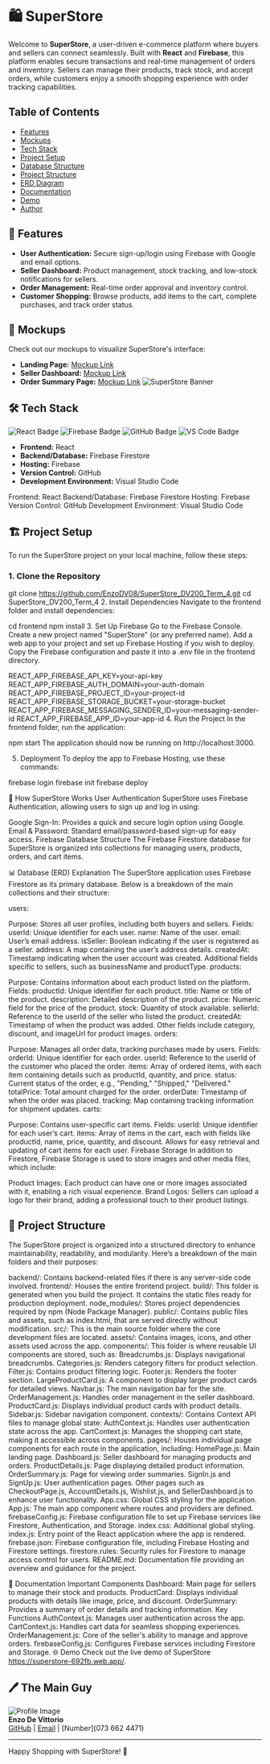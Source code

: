 # 🛍️ SuperStore

Welcome to **SuperStore**, a user-driven e-commerce platform where buyers and sellers can connect seamlessly. Built with **React** and **Firebase**, this platform enables secure transactions and real-time management of orders and inventory. Sellers can manage their products, track stock, and accept orders, while customers enjoy a smooth shopping experience with order tracking capabilities.

## Table of Contents
- [Features](#-features)
- [Mockups](#-mockups)
- [Tech Stack](#-tech-stack)
- [Project Setup](#-project-setup)
- [Database Structure](#-database-structure)
- [Project Structure](#-project-structure)
- [ERD Diagram](#-erd-diagram)
- [Documentation](#-documentation)
- [Demo](#-demo)
- [Author](#-author)


## 🚀 Features

- **User Authentication:** Secure sign-up/login using Firebase with Google and email options.
- **Seller Dashboard:** Product management, stock tracking, and low-stock notifications for sellers.
- **Order Management:** Real-time order approval and inventory control.
- **Customer Shopping:** Browse products, add items to the cart, complete purchases, and track order status.

## 📸 Mockups

Check out our mockups to visualize SuperStore's interface:

- **Landing Page:** [Mockup Link](/frontend/src/assets/ScreenShot1.png)
- **Seller Dashboard:** [Mockup Link](/frontend/src/assets/ScreenShot2.png)
- **Order Summary Page:** [Mockup Link](/frontend/src/assets/ScreenShot3.png)
![SuperStore Banner](./frontend/src/assets/192.png)

## 🛠️ Tech Stack

![React Badge](https://img.shields.io/badge/React-20232A?style=for-the-badge&logo=react&logoColor=61DAFB)
![Firebase Badge](https://img.shields.io/badge/Firebase-FFCA28?style=for-the-badge&logo=firebase&logoColor=white)
![GitHub Badge](https://img.shields.io/badge/GitHub-181717?style=for-the-badge&logo=github&logoColor=white)
![VS Code Badge](https://img.shields.io/badge/VS%20Code-007ACC?style=for-the-badge&logo=visual-studio-code&logoColor=white)


- **Frontend:** React
- **Backend/Database:** Firebase Firestore
- **Hosting:** Firebase
- **Version Control:** GitHub
- **Development Environment:** Visual Studio Code

Frontend: React
Backend/Database: Firebase Firestore
Hosting: Firebase
Version Control: GitHub
Development Environment: Visual Studio Code

## 🏗️ Project Setup

To run the SuperStore project on your local machine, follow these steps:

### 1. Clone the Repository


git clone https://github.com/EnzoDV08/SuperStore_DV200_Term_4.git
cd SuperStore_DV200_Term_4
2. Install Dependencies
Navigate to the frontend folder and install dependencies:


cd frontend
npm install
3. Set Up Firebase
Go to the Firebase Console.
Create a new project named "SuperStore" (or any preferred name).
Add a web app to your project and set up Firebase Hosting if you wish to deploy.
Copy the Firebase configuration and paste it into a .env file in the frontend directory.

REACT_APP_FIREBASE_API_KEY=your-api-key
REACT_APP_FIREBASE_AUTH_DOMAIN=your-auth-domain
REACT_APP_FIREBASE_PROJECT_ID=your-project-id
REACT_APP_FIREBASE_STORAGE_BUCKET=your-storage-bucket
REACT_APP_FIREBASE_MESSAGING_SENDER_ID=your-messaging-sender-id
REACT_APP_FIREBASE_APP_ID=your-app-id
4. Run the Project
In the frontend folder, run the application:


npm start
The application should now be running on http://localhost:3000.

5. Deployment
To deploy the app to Firebase Hosting, use these commands:


firebase login
firebase init
firebase deploy

🔄 How SuperStore Works
User Authentication
SuperStore uses Firebase Authentication, allowing users to sign up and log in using:

Google Sign-In: Provides a quick and secure login option using Google.
Email & Password: Standard email/password-based sign-up for easy access.
Firebase Database Structure
The Firebase Firestore database for SuperStore is organized into collections for managing users, products, orders, and cart items.

📊 Database (ERD) Explanation
The SuperStore application uses Firebase Firestore as its primary database. Below is a breakdown of the main collections and their structure:

users:

Purpose: Stores all user profiles, including both buyers and sellers.
Fields:
userId: Unique identifier for each user.
name: Name of the user.
email: User’s email address.
isSeller: Boolean indicating if the user is registered as a seller.
address: A map containing the user’s address details.
createdAt: Timestamp indicating when the user account was created.
Additional fields specific to sellers, such as businessName and productType.
products:

Purpose: Contains information about each product listed on the platform.
Fields:
productId: Unique identifier for each product.
title: Name or title of the product.
description: Detailed description of the product.
price: Numeric field for the price of the product.
stock: Quantity of stock available.
sellerId: Reference to the userId of the seller who listed the product.
createdAt: Timestamp of when the product was added.
Other fields include category, discount, and imageUrl for product images.
orders:

Purpose: Manages all order data, tracking purchases made by users.
Fields:
orderId: Unique identifier for each order.
userId: Reference to the userId of the customer who placed the order.
items: Array of ordered items, with each item containing details such as productId, quantity, and price.
status: Current status of the order, e.g., "Pending," "Shipped," "Delivered."
totalPrice: Total amount charged for the order.
orderDate: Timestamp of when the order was placed.
tracking: Map containing tracking information for shipment updates.
carts:

Purpose: Contains user-specific cart items.
Fields:
userId: Unique identifier for each user’s cart.
items: Array of items in the cart, each with fields like productId, name, price, quantity, and discount.
Allows for easy retrieval and updating of cart items for each user.
Firebase Storage
In addition to Firestore, Firebase Storage is used to store images and other media files, which include:

Product Images: Each product can have one or more images associated with it, enabling a rich visual experience.
Brand Logos: Sellers can upload a logo for their brand, adding a professional touch to their product listings.

## 📂 Project Structure
The SuperStore project is organized into a structured directory to enhance maintainability, readability, and modularity. Here’s a breakdown of the main folders and their purposes:

backend/: Contains backend-related files if there is any server-side code involved.
frontend/: Houses the entire frontend project.
build/: This folder is generated when you build the project. It contains the static files ready for production deployment.
node_modules/: Stores project dependencies required by npm (Node Package Manager).
public/: Contains public files and assets, such as index.html, that are served directly without modification.
src/: This is the main source folder where the core development files are located.
assets/: Contains images, icons, and other assets used across the app.
components/: This folder is where reusable UI components are stored, such as:
Breadcrumbs.js: Displays navigational breadcrumbs.
Categories.js: Renders category filters for product selection.
Filter.js: Contains product filtering logic.
Footer.js: Renders the footer section.
LargeProductCard.js: A component to display larger product cards for detailed views.
Navbar.js: The main navigation bar for the site.
OrderManagement.js: Handles order management in the seller dashboard.
ProductCard.js: Displays individual product cards with product details.
Sidebar.js: Sidebar navigation component.
contexts/: Contains Context API files to manage global state:
AuthContext.js: Handles user authentication state across the app.
CartContext.js: Manages the shopping cart state, making it accessible across components.
pages/: Houses individual page components for each route in the application, including:
HomePage.js: Main landing page.
Dashboard.js: Seller dashboard for managing products and orders.
ProductDetails.js: Page displaying detailed product information.
OrderSummary.js: Page for viewing order summaries.
SignIn.js and SignUp.js: User authentication pages.
Other pages such as CheckoutPage.js, AccountDetails.js, Wishlist.js, and SellerDashboard.js to enhance user functionality.
App.css: Global CSS styling for the application.
App.js: The main app component where routes and providers are defined.
firebaseConfig.js: Firebase configuration file to set up Firebase services like Firestore, Authentication, and Storage.
index.css: Additional global styling.
index.js: Entry point of the React application where the app is rendered.
firebase.json: Firebase configuration file, including Firebase Hosting and Firestore settings.
firestore.rules: Security rules for Firestore to manage access control for users.
README.md: Documentation file providing an overview and guidance for the project.


📖 Documentation
Important Components
Dashboard: Main page for sellers to manage their stock and products.
ProductCard: Displays individual products with details like image, price, and discount.
OrderSummary: Provides a summary of order details and tracking information.
Key Functions
AuthContext.js: Manages user authentication across the app.
CartContext.js: Handles cart data for seamless shopping experiences.
OrderManagement.js: Core of the seller's ability to manage and approve orders.
firebaseConfig.js: Configures Firebase services including Firestore and Storage.
🌐 Demo
Check out the live demo of SuperStore https://superstore-692fb.web.app/.

## 🖊️ The Main Guy 

![Profile Image](/frontend/src/assets/WhatsApp%20Image%202024-11-05%20at%2012.27.26_02892460.jpg)  
**Enzo De Vittorio**  
[GitHub](https://github.com/EnzoDV08) | [Email](mailto:enzo.devittorio5@gmail.com) | [Number](073 662 4471)

---


Happy Shopping with SuperStore! 🎉




